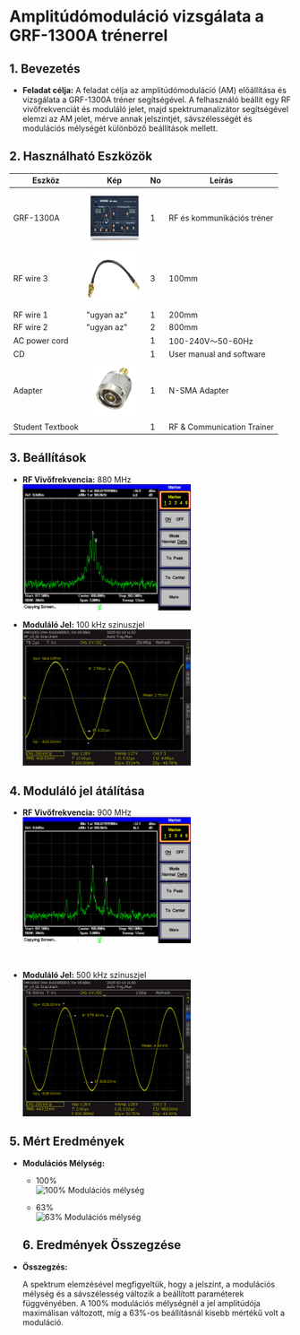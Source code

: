 # Amplitúdómoduláció vizsgálata a GRF-1300A trénerrel

## 1. Bevezetés
- **Feladat célja:**
A feladat célja az amplitúdómoduláció (AM) előállítása és vizsgálata a GRF-1300A tréner segítségével. A felhasználó beállít egy RF vivőfrekvenciát és moduláló jelet, majd spektrumanalizátor segítségével elemzi az AM jelet, mérve annak jelszintjét, sávszélességét és modulációs mélységét különböző beállítások mellett.


## 2. Használható Eszközök

| Eszköz                 | Kép   | No | Leírás                       |
|------------------------|-------|----|------------------------------|
| GRF-1300A              | <img src="https://raw.githubusercontent.com/1SzatmariAndras6/TAVKOZLES/refs/heads/main/JEGYZOKONYV/Amplit%C3%BAd%C3%B3modul%C3%A1ci%C3%B3%20vizsg%C3%A1lata/InstekGRF-1300A.jpg" width="100" height="100">      | 1  |   RF és kommunikációs tréner|
| RF wire 3              | <img src="https://raw.githubusercontent.com/1SzatmariAndras6/TAVKOZLES/refs/heads/main/JEGYZOKONYV/Amplit%C3%BAd%C3%B3modul%C3%A1ci%C3%B3%20vizsg%C3%A1lata/F7043518-01.webp" width="100" height="100">      | 3  | 100mm                        |
| RF wire 1              |  "ugyan az"    | 1  | 200mm                        |
| RF wire 2              |  "ugyan az"     | 2  | 800mm                        |
| AC power cord          |       | 1  | 100-240V～50-60Hz            |
| CD                     |       | 1  | User manual and software     |
| Adapter                |<img src="https://raw.githubusercontent.com/1SzatmariAndras6/TAVKOZLES/refs/heads/main/JEGYZOKONYV/Amplit%C3%BAd%C3%B3modul%C3%A1ci%C3%B3%20vizsg%C3%A1lata/res_825e4e3f0b158de546c161ceb5b0b13d.webp" width="100" height="100" >       | 1  | N-SMA Adapter                |
| Student Textbook       |       | 1  | RF & Communication Trainer   |


## 3. Beállítások
- **RF Vivőfrekvencia:** 880 MHz  
  <img src="https://raw.githubusercontent.com/1SzatmariAndras6/TAVKOZLES/refs/heads/main/JEGYZOKONYV/Amplit%C3%BAd%C3%B3modul%C3%A1ci%C3%B3%20vizsg%C3%A1lata/SCR01.BMP" alt="RF vivőfrekvencia beállítása" width="300"/>

- **Moduláló Jel:** 100 kHz szinuszjel  
  <img src="https://github.com/1SzatmariAndras6/TAVKOZLES/blob/main/JEGYZOKONYV/Amplit%C3%BAd%C3%B3modul%C3%A1ci%C3%B3%20vizsg%C3%A1lata/TA04.PNG" alt="Moduláló jel beállítása" width="300"/>

## 4. Moduláló jel átálítása
- **RF Vivőfrekvencia:** 900 MHz  
  <img src="https://raw.githubusercontent.com/1SzatmariAndras6/TAVKOZLES/refs/heads/main/JEGYZOKONYV/Amplit%C3%BAd%C3%B3modul%C3%A1ci%C3%B3%20vizsg%C3%A1lata/SCR02.BMP" width="300"/>
  
  <br>
- **Moduláló Jel:** 500 kHz szinuszjel  
  <img src="https://raw.githubusercontent.com/1SzatmariAndras6/TAVKOZLES/refs/heads/main/JEGYZOKONYV/Amplit%C3%BAd%C3%B3modul%C3%A1ci%C3%B3%20vizsg%C3%A1lata/TA03.PNG" width="300"/>

## 5. Mért Eredmények

- **Modulációs Mélység:**  
  - 100%  
    <img src="" alt="100% Modulációs mélység" width="300"/>

  - 63%  
    <img src="" alt="63% Modulációs mélység" width="300"/>


  ## 6. Eredmények Összegzése
- **Összegzés:**

  A spektrum elemzésével megfigyeltük, hogy a jelszint, a modulációs mélység és a sávszélesség változik a beállított paraméterek függvényében. A 100% modulációs mélységnél a jel amplitúdója maximálisan változott, míg a 63%-os beállításnál kisebb mértékű volt a moduláció.

  
